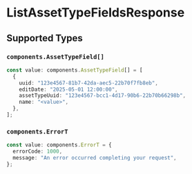 # ListAssetTypeFieldsResponse


## Supported Types

### `components.AssetTypeField[]`

```typescript
const value: components.AssetTypeField[] = [
  {
    uuid: "123e4567-81b7-42da-aec5-22b70f7fb8eb",
    editDate: "2025-05-01 12:00:00",
    assetTypeUuid: "123e4567-bcc1-4d17-90b6-22b70b66298b",
    name: "<value>",
  },
];
```

### `components.ErrorT`

```typescript
const value: components.ErrorT = {
  errorCode: 1000,
  message: "An error occurred completing your request",
};
```

